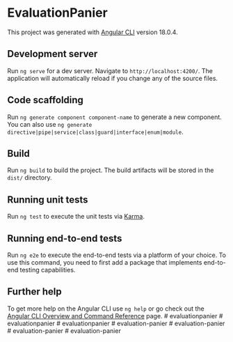 # EvaluationPanier

This project was generated with [Angular CLI](https://github.com/angular/angular-cli) version 18.0.4.

## Development server

Run `ng serve` for a dev server. Navigate to `http://localhost:4200/`. The application will automatically reload if you change any of the source files.

## Code scaffolding

Run `ng generate component component-name` to generate a new component. You can also use `ng generate directive|pipe|service|class|guard|interface|enum|module`.

## Build

Run `ng build` to build the project. The build artifacts will be stored in the `dist/` directory.

## Running unit tests

Run `ng test` to execute the unit tests via [Karma](https://karma-runner.github.io).

## Running end-to-end tests

Run `ng e2e` to execute the end-to-end tests via a platform of your choice. To use this command, you need to first add a package that implements end-to-end testing capabilities.

## Further help

To get more help on the Angular CLI use `ng help` or go check out the [Angular CLI Overview and Command Reference](https://angular.dev/tools/cli) page.
#   e v a l u a t i o n p a n i e r  
 #   e v a l u a t i o n p a n i e r  
 #   e v a l u a t i o n p a n i e r  
 #   e v a l u a t i o n - p a n i e r  
 #   e v a l u a t i o n - p a n i e r  
 #   e v a l u a t i o n - p a n i e r  
 #   e v a l u a t i o n - p a n i e r  
 